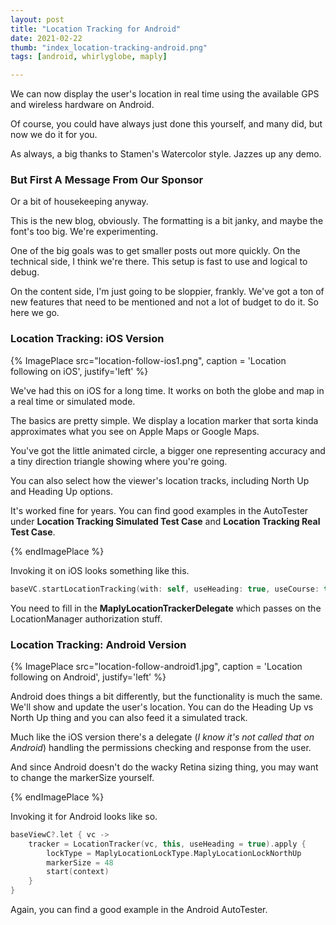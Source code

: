 ```yaml
--- 
layout: post
title: "Location Tracking for Android"
date: 2021-02-22
thumb: "index_location-tracking-android.png"
tags: [android, whirlyglobe, maply]

--- 
```


We can now display the user's location in real time using the available GPS and wireless hardware on Android.

Of course, you could have always just done this yourself, and many did, but now we do it for you.

As always, a big thanks to Stamen's Watercolor style.  Jazzes up any demo.

### But First A Message From Our Sponsor

Or a bit of housekeeping anyway.

This is the new blog, obviously.  The formatting is a bit janky, and maybe the font's too big.  We're experimenting.

One of the big goals was to get smaller posts out more quickly.  On the technical side, I think we're there.  This setup is fast to use and logical to debug.

On the content side, I'm just going to be sloppier, frankly.  We've got a ton of new features that need to be mentioned and not a lot of budget to do it.  So here we go. 

### Location Tracking: iOS Version

{% ImagePlace src="location-follow-ios1.png", caption = 'Location following on iOS', justify='left' %}

We've had this on iOS for a long time.  It works on both the globe and map in a real time or simulated mode.  

The basics are pretty simple.  We display a location marker that sorta kinda approximates what you see on Apple Maps or Google Maps.  

You've got the little animated circle, a bigger one representing accuracy and a tiny direction triangle showing where you're going.

You can also select how the viewer's location tracks, including North Up and Heading Up options.

It's worked fine for years.  You can find good examples in the AutoTester under **Location Tracking Simulated Test Case** and **Location Tracking Real Test Case**.

{% endImagePlace %}

Invoking it on iOS looks something like this.
``` swift
baseVC.startLocationTracking(with: self, useHeading: true, useCourse: true)
```

You need to fill in the **MaplyLocationTrackerDelegate** which passes on the LocationManager authorization stuff.

### Location Tracking: Android Version

{% ImagePlace src="location-follow-android1.jpg", caption = 'Location following on Android', justify='left' %}

Android does things a bit differently, but the functionality is much the same.  We'll show and update the user's location.  You can do the Heading Up vs North Up thing and you can also feed it a simulated track.

Much like the iOS version there's a delegate (*I know it's not called that on Android*) handling the permissions checking and response from the user.

And since Android doesn't do the wacky Retina sizing thing, you may want to change the markerSize yourself.

{% endImagePlace %}

Invoking it for Android looks like so.
``` kotlin
baseViewC?.let { vc ->
    tracker = LocationTracker(vc, this, useHeading = true).apply {
        lockType = MaplyLocationLockType.MaplyLocationLockNorthUp
        markerSize = 48
        start(context)
    }
}
```

Again, you can find a good example in the Android AutoTester.
